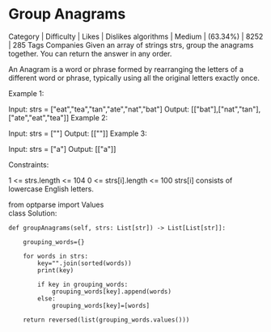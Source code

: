 # Group Anagrams
Category | Difficulty |	Likes |	Dislikes
algorithms |	Medium | (63.34%)	| 8252 |	285
Tags
Companies
Given an array of strings strs, group the anagrams together. You can return the answer in any order.

An Anagram is a word or phrase formed by rearranging the letters of a different word or phrase, typically using all the original letters exactly once.

 

Example 1:

Input: strs = ["eat","tea","tan","ate","nat","bat"]
Output: [["bat"],["nat","tan"],["ate","eat","tea"]]
Example 2:

Input: strs = [""]
Output: [[""]]
Example 3:

Input: strs = ["a"]
Output: [["a"]]
 

Constraints:

1 <= strs.length <= 104
0 <= strs[i].length <= 100
strs[i] consists of lowercase English letters.




from optparse import Values <br>
class Solution:

    def groupAnagrams(self, strs: List[str]) -> List[List[str]]:

        grouping_words={}

        for words in strs:
            key="".join(sorted(words))
            print(key)

            if key in grouping_words:
                grouping_words[key].append(words)
            else:
                grouping_words[key]=[words]

        return reversed(list(grouping_words.values()))
    
       
        



